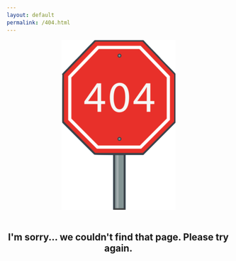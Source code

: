 ```yaml
---
layout: default
permalink: /404.html
---
```


<div align="center">
  <img src="/resources/logos/404.png" alt="404 Stop Sign">
  <br>
  <br>
  <h2>I'm sorry... we couldn't find that page. Please try again.</h2>
</div>

